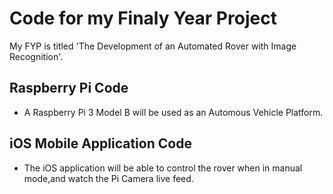 # Code for my Finaly Year Project

My FYP is titled 'The Development of an Automated Rover with Image Recognition'.

Raspberry Pi Code
-----------------

* A Raspberry Pi 3 Model B will be used as an Automous Vehicle Platform.

iOS Mobile Application Code
---------------------------

* The iOS application will be able to control the rover when in manual mode,and  watch the Pi Camera live feed.
